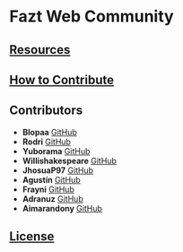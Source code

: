 # Fazt Web Community

## [Resources](https://github.com/faztcommunity/resources)

## [How to Contribute](https://github.com/faztcommunity/docs/blob/master/contribute.md)

## Contributors
* **Blopaa** [GitHub](https://github.com/blopaa)
* **Rodri** [GitHub](https://github.com/rodrigojimenezdencker)
* **Yuborama** [GitHub](https://github.com/yuborama)
* **Willishakespeare** [GitHub](https://github.com/Willishakespeare)
* **JhosuaP97** [GitHub](https://github.com/JhosuaP97)
* **Agustín** [GitHub](https://github.com/AgustinZalazar)
* **Frayni** [GitHub](https://github.com/frayni)
* **Adranuz** [GitHub](https://github.com/adranuz)
* **Aimarandony** [GitHub](https://github.com/nicksiuxs)

## [License](./LICENSE)
